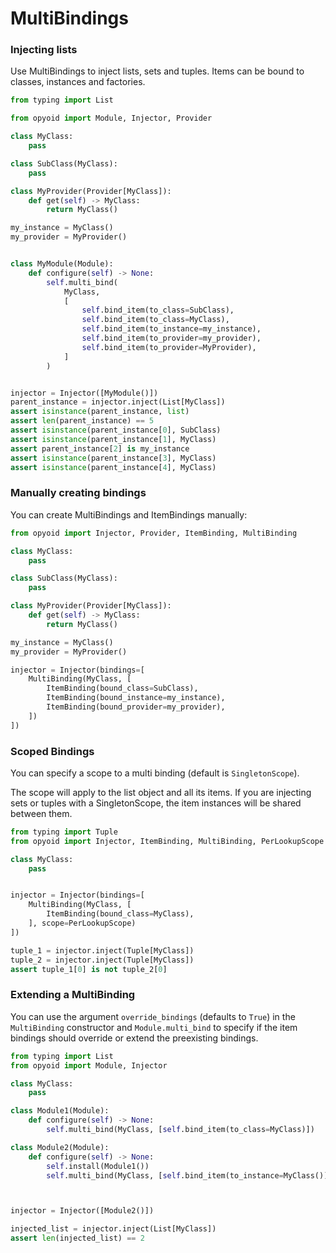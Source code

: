 MultiBindings
=============

### Injecting lists
Use MultiBindings to inject lists, sets and tuples.
Items can be bound to classes, instances and factories.


```python
from typing import List

from opyoid import Module, Injector, Provider

class MyClass:
    pass

class SubClass(MyClass):
    pass

class MyProvider(Provider[MyClass]):
    def get(self) -> MyClass:
        return MyClass()

my_instance = MyClass()
my_provider = MyProvider()


class MyModule(Module):
    def configure(self) -> None:
        self.multi_bind(
            MyClass,
            [
                self.bind_item(to_class=SubClass),
                self.bind_item(to_class=MyClass),
                self.bind_item(to_instance=my_instance),
                self.bind_item(to_provider=my_provider),
                self.bind_item(to_provider=MyProvider),
            ]
        )


injector = Injector([MyModule()])
parent_instance = injector.inject(List[MyClass])
assert isinstance(parent_instance, list)
assert len(parent_instance) == 5
assert isinstance(parent_instance[0], SubClass)
assert isinstance(parent_instance[1], MyClass)
assert parent_instance[2] is my_instance
assert isinstance(parent_instance[3], MyClass)
assert isinstance(parent_instance[4], MyClass)
```

### Manually creating bindings

You can create MultiBindings and ItemBindings manually:

```python
from opyoid import Injector, Provider, ItemBinding, MultiBinding

class MyClass:
    pass

class SubClass(MyClass):
    pass

class MyProvider(Provider[MyClass]):
    def get(self) -> MyClass:
        return MyClass()

my_instance = MyClass()
my_provider = MyProvider()

injector = Injector(bindings=[
    MultiBinding(MyClass, [
        ItemBinding(bound_class=SubClass),
        ItemBinding(bound_instance=my_instance),
        ItemBinding(bound_provider=my_provider),
    ])
])
```


### Scoped Bindings

You can specify a scope to a multi binding (default is `SingletonScope`).

The scope will apply to the list object and all its items.
If you are injecting sets or tuples with a SingletonScope, the item instances will be shared between them.

```python
from typing import Tuple
from opyoid import Injector, ItemBinding, MultiBinding, PerLookupScope

class MyClass:
    pass


injector = Injector(bindings=[
    MultiBinding(MyClass, [
        ItemBinding(bound_class=MyClass),
    ], scope=PerLookupScope)
])

tuple_1 = injector.inject(Tuple[MyClass])
tuple_2 = injector.inject(Tuple[MyClass])
assert tuple_1[0] is not tuple_2[0]
```

### Extending a MultiBinding

You can use the argument `override_bindings` (defaults to `True`) in the `MultiBinding` constructor and
`Module.multi_bind` to specify if the item bindings should override or extend the preexisting bindings.

```python
from typing import List
from opyoid import Module, Injector

class MyClass:
    pass

class Module1(Module):
    def configure(self) -> None:
        self.multi_bind(MyClass, [self.bind_item(to_class=MyClass)])

class Module2(Module):
    def configure(self) -> None:
        self.install(Module1())
        self.multi_bind(MyClass, [self.bind_item(to_instance=MyClass())], override_bindings=False)



injector = Injector([Module2()])

injected_list = injector.inject(List[MyClass])
assert len(injected_list) == 2
```
